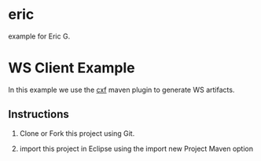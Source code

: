 eric
====

example for Eric G.

# WS Client Example

In this example we use the [cxf](http://cxf.apache.org/docs/maven-cxf-codegen-plugin-wsdl-to-java.html) maven plugin to generate WS artifacts.

## Instructions

1. Clone or Fork this project using Git.

2. import this project in Eclipse using the import new Project Maven option



